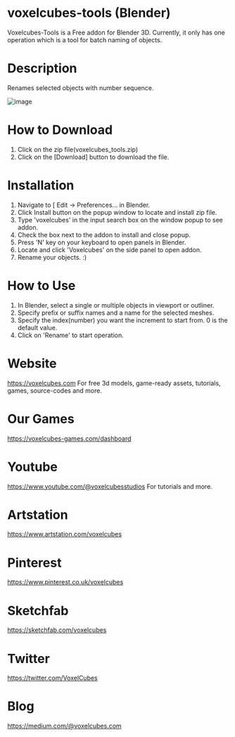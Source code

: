 # voxelcubes-tools (Blender)
Voxelcubes-Tools is a Free addon for Blender 3D. Currently, it only has one operation which is a tool for batch naming of objects.

# Description
Renames selected objects with number sequence.  

![image](https://user-images.githubusercontent.com/109323649/221378986-b4b1fc54-00d8-4302-9639-8a6ee74a6126.png)

# How to Download
1. Click on the zip file(voxelcubes_tools.zip)
2. Click on the [Download] button to download the file.

# Installation
1. Navigate to [ Edit -> Preferences... in Blender.
2. Click Install button on the popup window to locate and install zip file.
3. Type 'voxelcubes' in the input search box on the window popup to see addon.
4. Check the box next to the addon to install and close popup.
5. Press 'N' key on your keyboard to open panels in Blender.
6. Locate and click 'Voxelcubes' on the side panel to open addon.
7. Rename your objects. :) 

# How to Use
1. In Blender, select a single or multiple objects in viewport or outliner.
2. Specify prefix or suffix names and a name for the selected meshes.
3. Specify the index(number) you want the increment to start from. 0 is the default value.
4. Click on 'Rename' to start operation.

# Website
https://voxelcubes.com
For free 3d models, game-ready assets, tutorials, games, source-codes and more.

# Our Games
https://voxelcubes-games.com/dashboard

# Youtube
https://www.youtube.com/@voxelcubesstudios
For tutorials and more.

# Artstation
https://www.artstation.com/voxelcubes

# Pinterest
https://www.pinterest.co.uk/voxelcubes

# Sketchfab
https://sketchfab.com/voxelcubes

# Twitter
https://twitter.com/VoxelCubes

# Blog
https://medium.com/@voxelcubes.com


